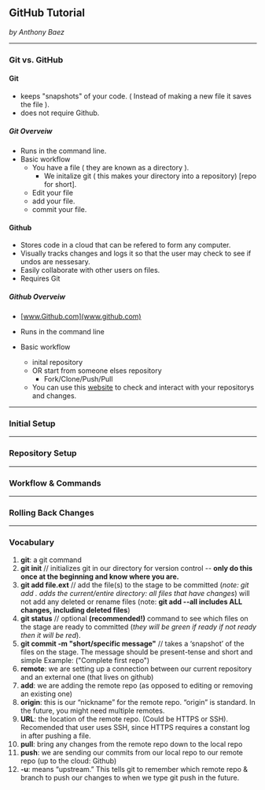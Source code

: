 ## GitHub Tutorial

_by Anthony Baez_

---
### Git vs. GitHub
#### Git 
* keeps "snapshots" of your code. ( Instead of making a new file it saves the file ).
* does not require Github.
##### Git Overveiw
* Runs in the command line.
* Basic workflow
  * You have a file ( they are known as a directory ).
    * We initalize git ( this makes your directory into a repository) [repo for short].
  * Edit your file 
  * add your file.
  * commit your file.
 
#### Github
* Stores code in a cloud that can be refered to form any computer.
* Visually tracks changes and logs it so that the user may check to see if undos are nessesary.
* Easily collaborate with other users on files.
* Requires Git
##### Github Overveiw
* [www.Github.com](www.github.com) 

* Runs in the command line
* Basic workflow
  * inital repository
  * OR start from someone elses repository 
    * Fork/Clone/Push/Pull
  * You can use this [website](www.github.com) to check and interact with your repositorys and changes.
  

---
### Initial Setup



---
### Repository Setup



---
### Workflow & Commands



---
### Rolling Back Changes



---
### Vocabulary 
1. **git**: a git command
2. **git init** // initializes git in our directory for version control -- **only do this once at the beginning and know where you are.**
3. **git add file.ext** // add the file(s) to the stage to be committed (_note: git add . adds the current/entire directory: all files that have changes_) will not add any deleted or rename files
(note: **git add --all  includes ALL changes, including deleted files**)
4. **git status** // optional **(recommended!)** command to see which files on the stage are ready to committed (_they will be green if ready if not ready then it will be red_).
5. **git commit -m "short/specific message"** // takes a ‘snapshot’ of the files on the stage. The message should be present-tense and short and simple Example: ("Complete first repo")
6. **remote**: we are setting up a connection between our current repository and an external one (that lives on github)
7. **add**: we are adding the remote repo (as opposed to editing or removing an existing one)
8. **origin**: this is our “nickname” for the remote repo.  “origin” is standard.  In the future, you might need multiple remotes.
9. **URL**: the location of the remote repo.  (Could be HTTPS or SSH). Recomended that user uses SSH, since HTTPS requires a constant log in after pushing a file.
10. **pull**: bring any changes from the remote repo down to the local repo
11. **push**: we are sending our commits from our local repo to our remote repo (up to the cloud: Github)
12. **-u**: means “upstream.” This tells git to remember which remote repo & branch to push our changes to when we type git push in the future.
